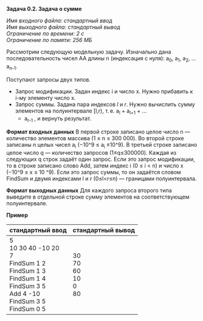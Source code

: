 
**Задача 0.2. Задача о сумме**

*Имя входного файла: стандартный ввод  
Имя выходного файла: стандартный вывод  
Ограничение по времени: 2 с  
Ограничение по памяти: 256 МБ*

Рассмотрим следующую модельную задачу. Изначально дана последовательность чисел AA длины n (индексация с нуля):
a<sub>0</sub>, a<sub>1</sub>, a<sub>2</sub>, ... a<sub>n-1</sub>.

Поступают запросы двух типов.  

 - Запрос модификации. Задан индекс i и число x. Нужно прибавить к i-му
   элементу число x.
 - Запрос суммы. Задана пара индексов _l_ и _r_. Нужно вычислить сумму
   элементов на полуинтервале [l,r), т. е. a<sub>l</sub> + a<sub>l+1</sub> + ...
   + a<sub>r-1</sub> , и вернуть результат.

**Формат входных данных**
В первой строке записано целое число n — количество элементов массива (1 ≤ n ≤ 300 000).
Во второй строке записаны n целых чисел a<sub>i</sub> (−10^9 ≤ a<sub>i</sub> ≤10^9).
В третьей строке записано целое число q — количество запросов (1≤q≤300000).
Каждая из следующих q строк задаёт один запрос. Если это запрос модификации, то в строке записано слово Add, затем индекс i (0 ≤ i < n) и число x (−10^9 ≤ x ≤ 10 ^9). Если это запрос суммы, то он задаётся словом FindSum и двумя индексами l и r (0≤l<r≤n) — границами полуинтервала.

**Формат выходных данных**
Для каждого запроса второго типа выведите в отдельной строке сумму элементов на соответствующем полуинтервале.

**Пример**

|                                                              стандартный ввод                                                              |           стандартный вывод          |
|:------------------------------------------------------------------------------------------------------------------------------------------ |:------------------------------------ |
| 5 <br>10 30 40 -10 20 <br>7 <br>FindSum 1 2 <br>FindSum 1 3 <br>FindSum 1 4 <br>FindSum 3 5 <br>Add 4 -10 <br>FindSum 3 5 <br>FindSum 0 5  | 30 <br>70 <br>60 <br>10 <br>0 <br>80 |
